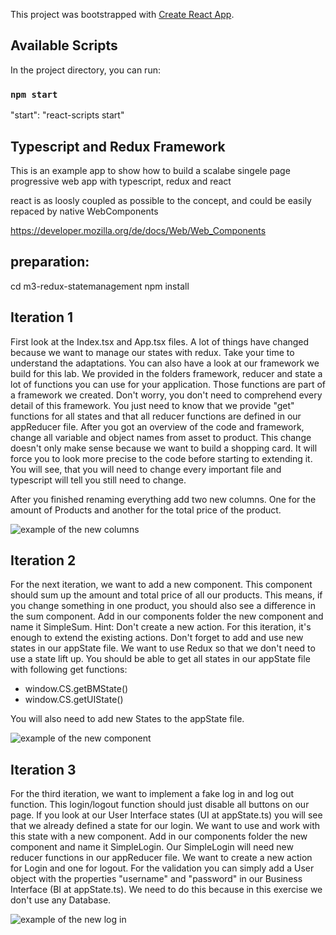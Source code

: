 This project was bootstrapped with [Create React App](https://github.com/facebook/create-react-app).

## Available Scripts

In the project directory, you can run:

### `npm start`

"start": "react-scripts start"

## Typescript and Redux Framework

This is an example app to show how to build a scalabe singele page progressive web app with typescript, redux and react

react is as loosly coupled as possible to the concept, and could be easily repaced by native WebComponents

https://developer.mozilla.org/de/docs/Web/Web_Components

## preparation: 

cd m3-redux-statemanagement
npm install


## Iteration 1

First look at the Index.tsx and App.tsx files. A lot of things have changed because we want to manage our states with redux.
Take your time to understand the adaptations. You can also have a look at our framework we build for this lab. We provided
in the folders framework, reducer and state a lot of functions you can use for your application. Those functions are part of a
framework we created. Don't worry, you don't need to comprehend every detail of this framework.
You just need to know that we provide "get" functions for all states and that all reducer functions are defined in our appReducer file.
After you got an overview of the code and framework, change all variable and object names from asset to product. This change doesn't only make sense
because we want to build a shopping card. It will force you to look more precise to the code before starting to extending it.
You will see, that you will need to change every important file and typescript will tell you still need to change.

After you finished renaming everything add two new columns. One for the amount of Products and another for the total price of the product. 


![example of the new columns](/readmeDocs/spalten.png "new columns")


## Iteration 2

For the next iteration, we want to add a new component. This component should sum up the amount and total price of all our products.
This means, if you change something in one product, you should also see a difference in the sum component. 
Add in our components folder the new component and name it SimpleSum. Hint: Don't create a new action. For this iteration, it's enough
to extend the existing actions. Don't forget to add and use new states in our appState file. We want to use Redux so that we don't need
to use a state lift up. You should be able to get all states in our appState file with following get functions:
* window.CS.getBMState()
* window.CS.getUIState()

You will also need to add new States to the appState file.


![example of the new component](/readmeDocs/summe.png "new component")


## Iteration 3

For the third iteration, we want to implement a fake log in and log out function. This login/logout function should just disable all buttons on our page.
If you look at our User Interface states (UI at appState.ts) you will see that we already defined a state for our login.
We want to use and work with this state with a new component. Add in our components folder the new component and name it SimpleLogin.
Our SimpleLogin will need new reducer functions in our appReducer file. We want to create a new action for Login and one for logout. For the validation
you can simply add a User object with the properties "username" and "password" in our Business Interface (BI at appState.ts). We need to do this because in this exercise
we don't use any Database. 


![example of the new log in](/readmeDocs/login.png "new log in")

